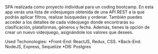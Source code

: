 
SPA realizada como proyecto individual para un coding bootcamp. En esta app verás una lista de videojuegos obtenida de una API REST a la que podrás aplicar filtros, realizar búsquedas y ordenar. También puedes acceder a los detalles de cada videojuego donde encontrarás su clasificación, plataformas, géneros y fecha. Además, tienes la opción de crear un nuevo videojuego, asignándole los valores que desees. 

Used Techonologies:
*Front-End: ReactJS, Redux, CSS.
*Back-End: NodeJS, Express, Sequelize
*DB: Postgres
